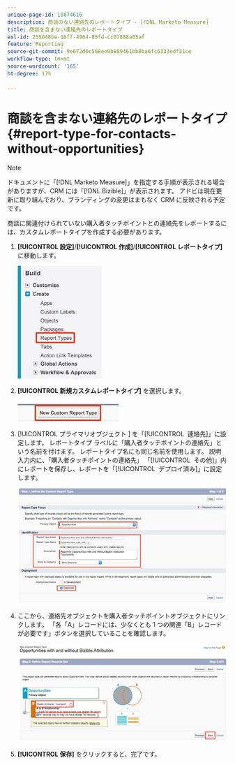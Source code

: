 ```yaml
---
unique-page-id: 18874616
description: 商談のない連絡先のレポートタイプ - [!DNL Marketo Measure]
title: 商談を含まない連絡先のレポートタイプ
exl-id: 255048be-16ff-4964-85fd-cc07888a05af
feature: Reporting
source-git-commit: 9e672d0c568ee0b889461bb8ba6fc6333edf31ce
workflow-type: tm+mt
source-wordcount: '165'
ht-degree: 17%

---
```


# 商談を含まない連絡先のレポートタイプ {#report-type-for-contacts-without-opportunities}

>[!NOTE]
>
>ドキュメントに「[!DNL Marketo Measure]」を指定する手順が表示される場合がありますが、CRM には「[!DNL Bizible]」が表示されます。 アドビは現在更新に取り組んでおり、ブランディングの変更はまもなく CRM に反映される予定です。

商談に関連付けられていない購入者タッチポイントとの連絡先をレポートするには、カスタムレポートタイプを作成する必要があります。

1. **[!UICONTROL 設定]**/**[!UICONTROL 作成]**/**[!UICONTROL レポートタイプ]** に移動します。

   ![](assets/1.jpg)

1. **[!UICONTROL 新規カスタムレポートタイプ]** を選択します。

   ![](assets/2.jpg)

1. [!UICONTROL プライマリオブジェクト &#x200B;] を「[!UICONTROL &#x200B; 連絡先 &#x200B;]」に設定します。 レポートタイプ ラベルに「購入者タッチポイントの連絡先」という名前を付けます。 レポートタイプ名にも同じ名前を使用します。 説明入力内に、「購入者タッチポイントの連絡先」 「[!UICONTROL &#x200B; その他 &#x200B;]」内にレポートを保存し、レポートを「[!UICONTROL &#x200B; デプロイ済み &#x200B;]」に設定します。

   ![](assets/3.jpg)

1. ここから、連絡先オブジェクトを購入者タッチポイントオブジェクトにリンクします。 「各「A」レコードには、少なくとも 1 つの関連「B」レコードが必要です」ボタンを選択していることを確認します。

   ![](assets/4.jpg)

1. **[!UICONTROL 保存]** をクリックすると、完了です。
